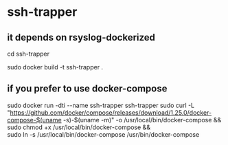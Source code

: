 # ssh-trapper

## it depends on rsyslog-dockerized 

cd ssh-trapper

sudo docker build -t ssh-trapper . 



## if you prefer to use docker-compose

sudo docker run  -dti --name ssh-trapper ssh-trapper  sudo curl -L "https://github.com/docker/compose/releases/download/1.25.0/docker-compose-$(uname -s)-$(uname -m)" -o /usr/local/bin/docker-compose && \
sudo chmod +x /usr/local/bin/docker-compose && \
sudo ln -s /usr/local/bin/docker-compose /usr/bin/docker-compose


